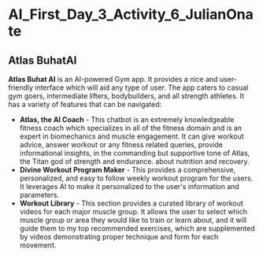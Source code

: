# AI_First_Day_3_Activity_6_JulianOnate
## Atlas BuhatAI
**Atlas Buhat AI** is an AI-powered Gym app. It provides a nice and user-friendly interface which will aid any type of user.
The app caters to casual gym goers, intermediate lifters, bodybuilders, and all strength athletes. 
It has a variety of features that can be navigated:
- **Atlas, the AI Coach**  - This chatbot is an extremely knowledgeable fitness coach which specializes in all of the fitness domain and is an expert in biomechanics and muscle engagement. It can give workout advice, answer workout or any fitness related queries, provide informational insights, in the commanding but supportive tone of Atlas, the Titan god of strength and endurance.
about nutrition and recovery.
- **Divine Workout Program Maker** - This provides a comprehensive, personalized, and easy to follow weekly workout program for the users. It leverages AI to make it personalized to the user's information and parameters.
- **Workout Library** - This section provides a curated library of workout videos for each major muscle group. It allows the user to select which muscle group or area they would like to train or learn about, and it will guide them to my top recommended exercises, which are supplemented by videos demonstrating proper technique and form for each movement.


